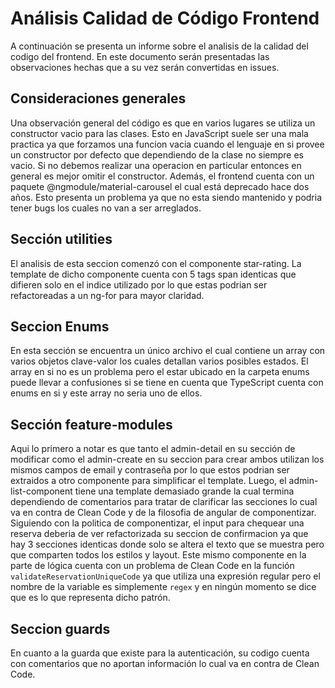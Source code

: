 # Análisis Calidad de Código Frontend

A continuación se presenta un informe sobre el analisis de la calidad del codigo del frontend. En este documento serán presentadas las observaciones hechas que a su vez serán convertidas en issues.

## Consideraciones generales

Una observación general del código es que en varios lugares se utiliza un constructor vacio para las clases. Esto en JavaScript suele ser una mala practica ya que forzamos una funcion vacia cuando el lenguaje en si provee un constructor por defecto que dependiendo de la clase no siempre es vacio. Si no debemos realizar una operacion en particular entonces en general es mejor omitir el constructor. Además, el frontend cuenta con un paquete @ngmodule/material-carousel el cual está deprecado hace dos años. Esto presenta un problema ya que no esta siendo mantenido y podria tener bugs los cuales no van a ser arreglados.

## Sección utilities

El analisis de esta seccion comenzó con el componente star-rating. La template de dicho componente cuenta con 5 tags span identicas que difieren solo en el indice utilizado por lo que estas podrian ser refactoreadas a un ng-for para mayor claridad.

## Seccion Enums

En esta sección se encuentra un único archivo el cual contiene un array con varios objetos clave-valor los cuales detallan varios posibles estados. El array en si no es un problema pero el estar ubicado en la carpeta enums puede llevar a confusiones si se tiene en cuenta que TypeScript cuenta con enums en si y este array no seria uno de ellos.

## Sección feature-modules

Aqui lo primero a notar es que tanto el admin-detail en su sección de modificar como el admin-create en su seccion para crear ambos utilizan los mismos campos de email y contraseña por lo que estos podrian ser extraidos a otro componente para simplificar el template. Luego, el admin-list-component tiene una template demasiado grande la cual termina dependiendo de comentarios para tratar de clarificar las secciones lo cual va en contra de Clean Code y de la filosofia de angular de componentizar. Siguiendo con la politica de componentizar, el input para chequear una reserva deberia de ver refactorizada su seccion de confirmacion ya que hay 3 secciones identicas donde solo se altera el texto que se muestra pero que comparten todos los estilos y layout. Este mismo componente en la parte de lógica cuenta con un problema de Clean Code en la función `validateReservationUniqueCode` ya que utiliza una expresión regular pero el nombre de la variable es simplemente `regex` y en ningún momento se dice que es lo que representa dicho patrón.

## Seccion guards

En cuanto a la guarda que existe para la autenticación, su codigo cuenta con comentarios que no aportan información lo cual va en contra de Clean Code.
